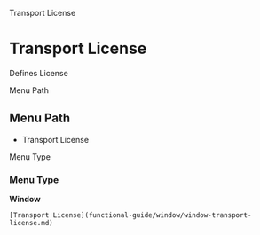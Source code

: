 
Transport License
# Transport License


Defines License

Menu Path
## Menu Path



- Transport License

Menu Type
### Menu Type

**Window**


```
[Transport License](functional-guide/window/window-transport-license.md)
```